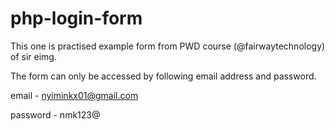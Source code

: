 # php-login-form

This one is practised example form from PWD course (@fairwaytechnology) of sir eimg.

The form can only be accessed by following email address and password.

email - nyiminkx01@gmail.com

password - nmk123@
